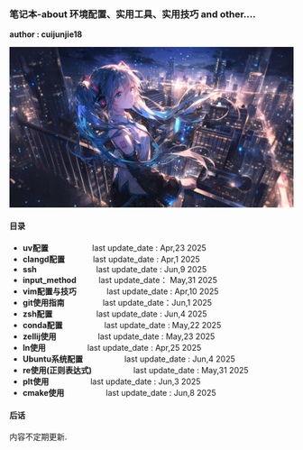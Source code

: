 ### 笔记本-about 环境配置、实用工具、实用技巧 and other....

**author : cuijunjie18**

![初音未来](background/blue_girl.png)

#### 目录

- **uv配置**        &emsp;&emsp;&emsp;&emsp;&emsp;    last update_date : Apr,23 2025
- **clangd配置**    &emsp;&emsp;&emsp;    last update_date : Apr,1 2025
- **ssh**            &emsp;&emsp;&emsp;&emsp;&emsp;&emsp;&emsp;   last update_date : Jun,9 2025
- **input_method**  &emsp; &emsp; last update_date： May,31 2025
- **vim配置与技巧**   &emsp;&emsp; &emsp;     last update_date : Apr,10 2025
- **git使用指南** &emsp;&emsp; &emsp;&emsp; last update_date：Jun,1 2025
- **zsh配置**     &emsp;&emsp;&emsp;&emsp;&emsp; last update_date : Jun,4 2025
- **conda配置** &emsp;&emsp;&emsp;&emsp;&emsp;last update_date : May,22 2025
- **zellij使用** &emsp;&emsp;&emsp;&emsp;&emsp;last update_date : May,23 2025
- **ln使用** &emsp;&emsp;&emsp;&emsp;&emsp;last update_date : Apr,25 2025
- **Ubuntu系统配置** &emsp;&emsp;&emsp;&emsp;&emsp;last update_date : Jun,4 2025
- **re使用(正则表达式)** &emsp;&emsp;&emsp;&emsp;&emsp;last update_date : May,31 2025
- **plt使用** &emsp;&emsp;&emsp;&emsp;&emsp;last update_date : Jun,3 2025
- **cmake使用**  &emsp;&emsp;&emsp;&emsp;&emsp;last update_date : Jun,8 2025

#### 后话

内容不定期更新.